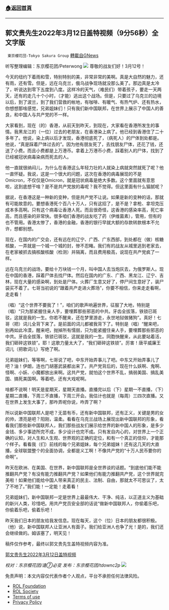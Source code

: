 ###  [:house:返回首頁](https://github.com/ourhimalayas/txt)
---


## 郭文贵先生2022年3月12日盖特视频（9分56秒）全文字版
` 東京櫻花団-Tokyo Sakura Group` [轉載自GNews](https://gnews.org/zh-hans/2155060/)

听写整理编辑：东京樱花团/Peterwong
![](https://assets.gnews.org/wp-content/uploads/2022/03/Snipaste_2022-03-13_12-15-00.png)
尊敬的战友们好！3月12号！

今天的纽约下着雨和雪，特别特别的美，非常非常的美啊。真是大自然的魅力，还有雨，还有雪。但是，远在乌克兰，俄乌战争现场就没那么美了。那边真是太冷了，听说达到零下五度到八度。这样冷的天气，（难民们）带着孩子，要走一天两天，还有的走几十个小时，（才能）逃出这个战场。但是，只要过了乌克兰的边境以后，到了波兰，到了我们营救的帐地，有咖啡、有暖气、有热气炉、还有热水，你想想那啥感觉，兄弟姐妹们！只有我们新中国联邦，在世界上展示了中国人的善良，和中国人与共产党的不一样。

大家看到，现在（的）香港，从前天到昨天，到现在，大家看在香港所发生的事情。我黑龙江的（一位）过去的老朋友，在香港染上病了。他已经到香港住了二十多年了。他说，染上病以后才发现，香港彻底死了，（病死人）的尸体到处都是。他说，“真是踩着尸体过去的”。因为他有朋友死了，去找朋友尸体，还花了钱，还送了小费。而且小费都是上万港币。拿着上万港币小费，踩着别人的尸体，找到了已经被冠状病毒染病而死去的人。

他一直就很纳闷儿，为什么在香港这么年轻力壮的人就染上病就突然就死了呢？他一直怀疑。我说，这是一个很大的问题，这次在香港的病毒展现的不是Omicron，不仅仅是Omicron，就是冠状病毒是绝大多数。这个里面就有意思啦，这到底想干啥？是不是共产党放的毒呢？我不觉得。但这里面有什么猫腻呢？

据说，在香港这是一种新的变种，但是共产党不让说。如果是新的变种的话，那就有可能故意的。要想香港死个百八十万人，只有这招了，是不是？拿枪、拿坦克压成本多高啊。只有这个病毒让香港人死。而且很奇怪，这香港的感染率高，死亡率高，而且感染的非常快。很多咱们香港的战友吃了药（伊维菌素），管用，但有的也不管用。香港太惨了，香港的金融，香港的银行早就大额的存款转款根本不允许，想都别想。

现在，在国内的广交会，还有远在的辽宁、广西、广东西部，到处都在（做）核糖核酸，一弄就是一个城一个城的封，惨不忍睹。我们有的战友从城里逃到老家去，在老家被抓去搞核酸核酸（检测）并隔离，而且费用极高，说现在共产党疯了一样。

远在乌克兰的战场，要给十万块钱一个月，叫中国人去当炮灰去，为俄罗斯人。现在中国的香港，踩着尸体去找尸体。然后在国内的广东、广西、黑龙江、辽宁、吉林，现在大量的感染啊，到处是尸体。火葬厂生意又好了，停尸间生意好了，装尸袋买不着了。七哥当初说的“跟着共产走进火葬场”，你要不相信，你来走走看啊，走走看！

（唱）“这个世界不要我了！”，咱们的歌声响遍世界，征服了大地，特别是（唱）“只为那紧握住亲人手，要埋葬那些邪恶的中共。牙齿全拔落，铁锁已斑驳，这就是我的一生。你若不醒来，还在梦里游走，永世地狱做猪狗”。真好！七哥（把）词儿全背下来了。是前面的词儿都被我背下了。特别是（唱）“醒来吧，别再如此冷漠，醒来吧，抛掉所有懦弱，只为能紧握住亲人手，要埋葬那些邪恶的中共。牙齿全拔落，铁锁已斑驳，这就是我的一生。同胞快醒来，从此要站着活，我们砸碎这铁锁”。耶！这歌力量太大了，“我们砸碎这铁锁”。厉害！唐平威廉王词儿（把歌词儿）写绝了啊。

兄弟姐妹们，等等啊，七哥说了吧，中东开始弄事儿了吧。中东又开始弄事儿了吧？油！伊朗，连也门胡塞武装都出来了。共产党背后的，现在什么妖啊、鬼啊、怪啊、小妖、小魔都放出来啊。这共产党，就怕这个世界不乱，搞弱美国、搞乱美国、搞死美国啊。等着吧，还有大戏呢啊。

啥都不说啊！明天是星期天，星期天直播。直播完以后（下）星期一不直播，（下）星期二直播，下周三不直播，下周三开会。我估计也就是（每周）三四次直播。又在世界上发生大事了，那咋弄呢你说，咋弄了啊？

所以说新中国联邦人是吧？无苗有币，还有新中国联邦，还有正义，关键是男的女的帅，漂亮是吧？阳刚，温柔。看看在乌克兰战场上展现出新中国联邦的形象，看看我们那些新中国联邦人，我们那些战友们展示给世界的新中国人的形象，是多少金钱、多少事迹所完不成，多少设计也完不成。只有发自内心的，对世界上一个正确的认知，对人生和人生观、世界观的正确的定位，和有一个真正的信仰，才能那个样子。看看我（们）前线的每个兄弟姐妹，每个兄弟姐妹！还有这几天的大直播，全球联盟整个的全面协调，全都是义工啊！不像共产党的“十万人民币要你的命啊”。

昨天在欧洲、在美国、在世界，新中国联邦是全世界谈的话题。“到底他们能不能推翻共产党？有没有能力推翻共产党？如果他们有能力推翻共产党，这个世界就完美啦！如果他们能给中国人带来真正的民主、法制、自由，那就太不可思议了，太了不地了。”我们能！一定能！走着看！

兄弟姐妹们，新中国联邦一定是世界上最最伟大、干净、纯洁，以正道主义为基础的新兴人类，珍惜吧。用共产党员安全部的话说“做新中国联邦人，你偷着乐吧，你偷着乐吧，偷着乐吧！

昨天我们日本的朋友给我发信息。现在每天，这个（位）日本的朋友都很积极。（他）说，新中国联邦人让亚洲人有面子。我们给亚洲人也争了光！是的，我们还会继续做的。姆该塞了，明天见！

稿件仅作参考，最终以郭文贵先生盖特视频内容为准。

[郭文贵先生2022年3月12日盖特视频](https://gettr.com/post/pzmei76928)

*校对：东京樱花团/逢⑦必变
发布：东京樱花团/tdownc2p*
![](https://assets.gnews.org/wp-content/uploads/2022/02/yht-9.jpg)
 

免责声明：本文内容仅代表作者个人观点，平台不承担任何法律风险。

- [ROL Foundation](https://rolfoundation.org/)
- [ROL Society](https://rolsociety.org/)
- [Terms of use](https://gnews.org/terms-of-use-3/)
- [Privacy Policy](https://gnews.org/privacy-policy/)
